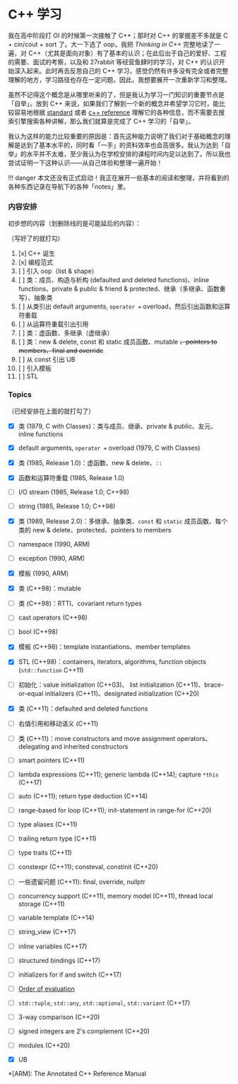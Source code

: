 # C++ 学习

我在高中阶段打 OI 的时候第一次接触了 C++；那时对 C++ 的掌握差不多就是 C + cin/cout + sort 了。大一下选了 oop，我把 _Thinking in C++_ 完整地读了一遍，对 C++（尤其是面向对象）有了基本的认识；在此后出于自己的爱好、工程的需要、面试的考察，以及和 27rabbit 等经营鱼肆时的学习，对 C++ 的认识开始深入起来。此时再去反思自己的 C++ 学习，感觉仍然有许多没有完全或者完整理解的地方，学习路径也存在一定问题。因此，我想要展开一次重新学习和整理。

虽然不记得这个概念是从哪里听来的了，但是我认为学习一门知识的重要节点是「自举」。放到 C++ 来说，如果我们了解到一个新的概念并希望学习它时，能比较容易地根据 [standard](https://timsong-cpp.github.io/cppwp/n4868/) 或者 [c++ reference](https://en.cppreference.com/w/) 理解它的各种信息，而不需要去搜索引擎搜索各种讲解，那么我们就算是完成了 C++ 学习的「自举」。

我认为这样的能力比较重要的原因是：首先这种能力说明了我们对于基础概念的理解是达到了基本水平的，同时看「一手」的资料效率也会高很多。我认为达到「自举」的水平并不太难，至少我认为在学校安排的课程时间内足以达到了。所以我也尝试证明一下这种认识——从自己体验和整理一遍开始！

!!! danger
    本文还没有正式启动！我正在展开一些基本的阅读和整理，并将看到的各种东西记录在导航下的各种「notes」里。

### 内容安排

初步想的内容（划删除线的是可能延后的内容）：

（写好了的就打勾）

1. [x] C++ 诞生
1. [x] 编程范式
1. [ ] 引入 oop（list & shape）
1. [ ] 类：成员、构造与析构 (defaulted and deleted functions)、inline functions、private & public & friend & protected、继承（多继承、函数重写）、抽象类
1. [ ] 从类引出 default arguments, `operator =` overload，然后引出函数和运算符重载
1. [ ] 从运算符重载引出引用
1. [ ] 类：虚函数、多继承（虚继承）
1. [ ] 类：new & delete, const 和 static 成员函数、mutable ~~、pointers to members、final and override~~
1. [ ] 从 const 引出 UB
1. [ ] 引入模板
1. [ ] STL

### Topics

（已经安排在上面的就打勾了）

- [x] 类 (1979, C with Classes)：类与成员、继承、private & public、友元、inline functions
- [x] default arguments, `operator =` overload (1979, C with Classes)
- [x] 类 (1985, Release 1.0)：虚函数、new & delete、`::`
- [x] 函数和运算符重载 (1985, Release 1.0)
- [ ] I/O stream (1985, Release 1.0; C++98)
- [ ] string (1985, Release 1.0; C++98)
- [x] 类 (1989, Release 2.0)：多继承、抽象类、`const` 和 `static` 成员函数、每个类的 new & delete、protected、pointers to members
- [ ] namespace (1990, ARM)
- [ ] exception (1990, ARM)
- [x] 模板 (1990, ARM)
- [x] 类 (C++98)：mutable
- [ ] 类 (C++98)：RTTI、covariant return types
- [ ] cast operators (C++98)
- [ ] bool (C++98)
- [x] 模板 (C++98)：template instantiations、member templates
- [x] STL (C++98)：containers, iterators, algorithms, function objects (`std::function` C++11)
- [ ] 初始化：value initialization (C++03)、
list initialization (C++11)、brace-or-equal initializers (C++11)、designated initialization (C++20)
- [x] 类 (C++11)：defaulted and deleted functions
- [ ] 右值引用和移动语义 (C++11)
- [ ] 类 (C++11)：move constructors and move assignment operators、delegating and inherited constructors
- [ ] smart pointers (C++11)
- [ ] lambda expressions (C++11); generic lambda (C++14); capture `*this` (C++17)
- [ ] auto (C++11); return type deduction (C++14)
- [ ] range-based for loop (C++11); init-statement in range-for (C++20)
- [ ] type aliases (C++11)
- [ ] trailing return type (C++11)
- [ ] type traits (C++11)
- [ ] constexpr (C++11); consteval, constinit (C++20)
- [ ] 一些遗留问题 (C++11): final, override, nullptr
- [ ] concurrency support (C++11), memory model (C++11), thread local storage (C++11)
- [ ] variable template (C++14)
- [ ] string_view (C++17)
- [ ] inline variables (C++17)
- [ ] structured bindings (C++17)
- [ ] initializers for if and switch (C++17)
- [ ] [Order of evaluation](https://en.cppreference.com/w/cpp/language/eval_order)
- [ ] `std::tuple`, `std::any`, `std::optional`, `std::variant` (C++17)
- [ ] 3-way comparison (C++20)
- [ ] signed integers are 2's complement (C++20)
- [ ] modules (C++20)
- [x] UB


*[ARM]: The Annotated C++ Reference Manual